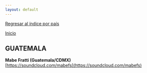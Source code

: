 ```yaml
---
layout: default
---
```


[Regresar al índice por país](./basededatos.html)  

[Inicio](./)  



## GUATEMALA  

__Mabe Fratti (Guatemala/CDMX)__  
[https://soundcloud.com/mabefs](https://soundcloud.com/mabefs)  
